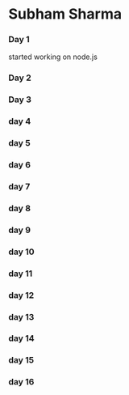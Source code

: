 # Subham Sharma
  
### Day 1
started working on node.js

### Day 2


### Day 3


### day 4


### day 5


### day 6


### day 7


### day 8


### day 9


### day 10


### day 11


### day 12


### day 13


### day 14


### day 15


### day 16


